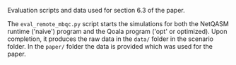 Evaluation scripts and data used for section 6.3 of the paper.

The `eval_remote_mbqc.py` script starts the simulations for both the NetQASM runtime ('naive') program and the Qoala program ('opt' or optimized).
Upon completion, it produces the raw data in the `data/` folder in the scenario folder.
In the `paper/` folder the data is provided which was used for the paper.
